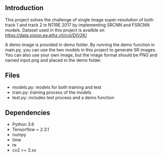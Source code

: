 ## Introduction

This project solves the challenge of single image super-resolution of both track 1 and track 2 in NTIRE 2017 by implementing SRCNN and FSRCNN models.
Dataset used in this project is availble on https://data.vision.ee.ethz.ch/cvl/DIV2K/

A demo image is provided in demo folder. By running the demo function in main.py, you can use the two models in this project to generate SR images. You can also use your own image, but the image format should be PNG and named input.png and placed in the demo folder.
## Files
* models.py: models for both training and test
* train.py: training process of the models
* test.py: includes test process and a demo function

## Dependencies
* Python 3.6
* Tensorflow = 2.3.1
* numpy
* time
* re
* cv2 >= 3.xx
